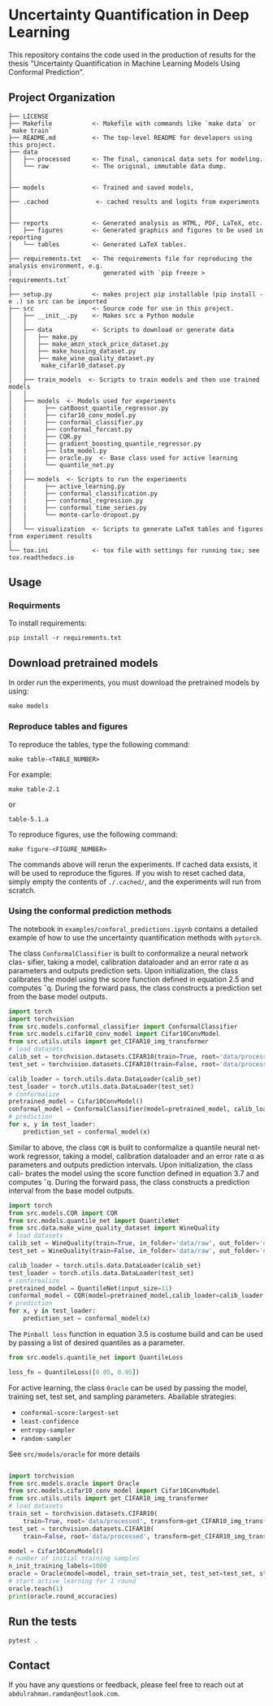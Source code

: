 # Uncertainty Quantification in Deep Learning

This repository contains the code used in the production of results for the thesis "Uncertainty Quantification in Machine Learning Models Using Conformal Prediction".

## Project Organization

    ├── LICENSE
    ├── Makefile           <- Makefile with commands like `make data` or `make train`
    ├── README.md          <- The top-level README for developers using this project.
    ├── data
    │   ├── processed      <- The final, canonical data sets for modeling.
    │   └── raw            <- The original, immutable data dump.
    │
    │
    ├── models             <- Trained and saved models,
    │
    ├── .cached             <- cached results and logits from experiments
    │
    │
    ├── reports            <- Generated analysis as HTML, PDF, LaTeX, etc.
    │   ├── figures        <- Generated graphics and figures to be used in reporting
    │   └── tables         <- Generated LaTeX tables.
    │
    ├── requirements.txt   <- The requirements file for reproducing the analysis environment, e.g.
    │                         generated with `pip freeze > requirements.txt`
    │
    ├── setup.py           <- makes project pip installable (pip install -e .) so src can be imported
    ├── src                <- Source code for use in this project.
    │   ├── __init__.py    <- Makes src a Python module
    │   │
    │   ├── data           <- Scripts to download or generate data
    │   │   ├── make.py
    │   │   ├── make_amzn_stock_price_dataset.py
    │   │   ├── make_housing_dataset.py
    │   │   ├── make_wine_quality_dataset.py
    │   │    make_cifar10_dataset.py
    │   │
    │   ├── train_models  <- Scripts to train models and then use trained models
    │   │
    │   ├── models  <- Models used for experiments
    |   |     ├── catBoost_quantile_regressor.py
    |   |     ├── cifar10_conv_model.py
    |   |     ├── conformal_classifier.py
    |   |     ├── conformal_forcast.py
    |   |     ├── CQR.py
    |   |     ├── gradient_boosting_quantile_regressor.py
    |   |     ├── lstm_model.py
    |   |     ├── oracle.py  <- Base class used for active learning
    |   |     └── quantile_net.py
    |   |
    │   ├── models  <- Scripts to run the experiments
    |   |     ├── active_learning.py
    |   |     ├── conformal_classification.py
    |   |     ├── conformal_regression.py
    |   |     ├── conformal_time_series.py
    |   |     └── monte-carlo-dropout.py
    │   │
    │   └── visualization  <- Scripts to generate LaTeX tables and figures from experiment results
    │
    └── tox.ini            <- tox file with settings for running tox; see tox.readthedocs.io

## Usage

### Requirments

To install requirements:

```
pip install -r requirements.txt
```

## Download pretrained models

In order run the experiments, you must download the pretrained models by using:

```
make models
```

### Reproduce tables and figures

To reproduce the tables, type the following command:

```
make table-<TABLE_NUMBER>
```

For example:

```
make table-2.1
```

or

```
table-5.1.a
```

To reproduce figures, use the following command:

```
make figure-<FIGURE_NUMBER>
```

The commands above will rerun the experiments. If cached data exsists, it will be used to reproduce the figures. If you wish to reset cached data, simply empty the contents of `./.cached/`, and the experiments will run from scratch.

### Using the conformal prediction methods

The notebook in `examples/conforal_predictions.ipynb` contains a detailed example of how to use the uncertainty quantification methods with `pytorch`.

The class `ConformalClassifier` is built to conformalize a neural network clas-
sifier, taking a model, calibration dataloader and an error rate α as parameters
and outputs prediction sets. Upon initialization, the class calibrates the model
using the score function defined in equation 2.5 and computes ˆq. During the
forward pass, the class constructs a prediction set from the base model outputs.

```python
import torch
import torchvision
from src.models.conformal_classifier import ConformalClassifier
from src.models.cifar10_conv_model import Cifar10ConvModel
from src.utils.utils import get_CIFAR10_img_transformer
# load datasets
calib_set = torchvision.datasets.CIFAR10(train=True, root='data/processed', download=True, transform=get_CIFAR10_img_transformer())
test_set = torchvision.datasets.CIFAR10(train=False, root='data/processed', download=True, transform=get_CIFAR10_img_transformer())

calib_loader = torch.utils.data.DataLoader(calib_set)
test_loader = torch.utils.data.DataLoader(test_set)
# conformalize
pretrained_model = Cifar10ConvModel()
conformal_model = ConformalClassifier(model=pretrained_model, calib_loader=calib_loader, alpha=0.1)
# prediction
for x, y in test_loader:
    prediction_set = conformal_model(x)
```

Similar to above, the class `CQR` is built to conformalize a quantile neural net-
work regressor, taking a model, calibration dataloader and an error rate α as
parameters and outputs prediction intervals. Upon initialization, the class cali-
brates the model using the score function defined in equation 3.7 and computes
ˆq. During the forward pass, the class constructs a prediction interval from the
base model outputs.

```python
import torch
from src.models.CQR import CQR
from src.models.quantile_net import QuantileNet
from src.data.make_wine_quality_dataset import WineQuality
# load datasets
calib_set = WineQuality(train=True, in_folder='data/raw', out_folder='data/processed')
test_set = WineQuality(train=False, in_folder='data/raw', out_folder='data/processed')

calib_loader = torch.utils.data.DataLoader(calib_set)
test_loader = torch.utils.data.DataLoader(test_set)
# conformalize
pretrained_model = QuantileNet(input_size=11)
conformal_model = CQR(model=pretrained_model,calib_loader=calib_loader, alpha=0.1)
# prediction
for x, y in test_loader:
    prediction_set = conformal_model(x)
```

The `Pinball loss` function in equation 3.5 is costume build and can be used by
passing a list of desired quantiles as a parameter.

```python
from src.models.quantile_net import QuantileLoss

loss_fn = QuantileLoss([0.05, 0.95])
```

For active learning, the class `Oracle` can be used by passing the model, training set, test set, and sampling parameters. Abailable strategies:

- `conformal-score:largest-set`
- `least-confidence`
- `entropy-sampler`
- `random-sampler`

See `src/models/oracle` for more details

```python

import torchvision
from src.models.oracle import Oracle
from src.models.cifar10_conv_model import Cifar10ConvModel
from src.utils.utils import get_CIFAR10_img_transformer
# load datasets
train_set = torchvision.datasets.CIFAR10(
    train=True, root='data/processed', transform=get_CIFAR10_img_transformer())
test_set = torchvision.datasets.CIFAR10(
    train=False, root='data/processed', transform=get_CIFAR10_img_transformer())

model = Cifar10ConvModel()
# number of initial training samples
n_init_training_labels=1000
oracle = Oracle(model=model, train_set=train_set, test_set=test_set, strategy='conformal-score:largest-set', sample_size=1000, n_init_training_labels=n_init_training_labels)
# start active learning for 1 round
oracle.teach(1)
print(oracle.round_accuracies)
```

## Run the tests

```
pytest .
```

## Contact

If you have any questions or feedback, please feel free to reach out at `abdulrahman.ramdan@outlook.com`.
